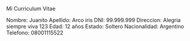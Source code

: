 Mi Curriculum Vitae

Nombre: Juanito
Apellido: Arco iris
DNI: 99.999.999
Direccion: Alegria siempre viva 123
Edad: 12 años
Estado: Soltero
Nacionalidad: Argentino
Telefono: 08001115522
